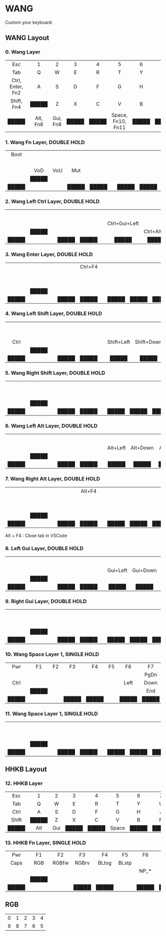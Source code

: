 # WANG 

Custom your keyboard.

## WANG Layout

### 0. Wang Layer

|                  |          |          |       |       |                   |       |       |       |       |       |          |          |                  |       |
| :--------------: | :------: | :------: | :---: | :---: | :---------------: | :---: | :---: | :---: | :---: | :---: | :------: | :------: | :--------------: | :---: |
|       Esc        |    1     |    2     |   3   |   4   |         5         |   6   |   7   |   8   |   9   |   0   |    -     |    =     |        \         |  \`   |
|       Tab        |    Q     |    W     |   E   |   R   |         T         |   Y   |   U   |   I   |   O   |   P   |    [     |    ]     |    Backspace     | █████ |
| Ctrl, Enter, Fn2 |    A     |    S     |   D   |   F   |         G         |   H   |   J   |   K   |   L   |   ;   |    '     |  █████   | Enter, Ctrl, Fn3 | █████ |
|    Shift, Fn4    |  █████   |    Z     |   X   |   C   |         V         |   B   |   N   |   M   |   ,   |   .   |    /     |  █████   |    Shift, Fn5    |  Fn1  |
|      █████       | Alt, Fn6 | Gui, Fn8 | █████ | █████ | Space, Fn10, Fn11 | █████ | █████ | █████ | █████ | █████ | Gui, Fn9 | Alt, Fn7 |      █████       | █████ |


### 1. Wang Fn Layer, DOUBLE HOLD

|       |       |       |       |       |       |       |       |       |       |       |       |       |       |       |
| :---: | :---: | :---: | :---: | :---: | :---: | :---: | :---: | :---: | :---: | :---: | :---: | :---: | :---: | :---: |
| Boot  |       |       |       |       |       |       |       |       |       |       |       |       |       |       |
|       |       |       |       |       |       |       |       |       |       |       |       |       |       | █████ |
|       |  VoD  |  VoU  |  Mut  |       |       |       |       |       |       |       |       | █████ |       | █████ |
|       | █████ |       |       |       |       |       |       |       |       |       |       | █████ |       |       |
| █████ |       |       | █████ | █████ |       | █████ | █████ | █████ | █████ | █████ |       |       | █████ | █████ |


### 2. Wang Left Ctrl Layer, DOUBLE HOLD

|       |       |       |       |       |       |               |            |       |                |       |       |       |       |       |
| :---: | :---: | :---: | :---: | :---: | :---: | :-----------: | :--------: | :---: | :------------: | :---: | :---: | :---: | :---: | :---: |
|       |       |       |       |       |       |               |            |       |                |       |       |       |       |       |
|       |       |       |       |       |       |               |            |       |                |       |       |       |       | █████ |
|       |       |       |       |       |       | Ctrl+Gui+Left |            |       | Ctrl+Gui+Right |       |       | █████ |       | █████ |
|       | █████ |       |       |       |       |               | Ctrl+Alt+N |       |                |       |       | █████ |       |       |
| █████ |       |       | █████ | █████ |       |     █████     |   █████    | █████ |     █████      | █████ |       |       | █████ | █████ |


### 3. Wang Enter Layer, DOUBLE HOLD

|       |       |       |       |         |       |       |       |       |       |       |       |       |       |       |
| :---: | :---: | :---: | :---: | :-----: | :---: | :---: | :---: | :---: | :---: | :---: | :---: | :---: | :---: | :---: |
|       |       |       |       | Ctrl+F4 |       |       |       |       |       |       |       |       |       |       |
|       |       |       |       |         |       |       |       |       |       |       |       |       |       | █████ |
|       |       |       |       |         |       |       |       |       |       |       |       | █████ |       | █████ |
|       | █████ |       |       |         |       |       |       |       |       |       |       | █████ |       |       |
| █████ |       |       | █████ |  █████  |       | █████ | █████ | █████ | █████ | █████ |       |       | █████ | █████ |


### 4. Wang Left Shift Layer, DOUBLE HOLD

|       |       |       |       |       |       |            |            |          |             |       |       |       |           |       |
| :---: | :---: | :---: | :---: | :---: | :---: | :--------: | :--------: | :------: | :---------: | :---: | :---: | :---: | :-------: | :---: |
|       |       |       |       |       |       |            |            |          |             |       |       |       | Shift+Ins |       |
|       |       |       |       |       |       |            |            |          |             |       |       |       |           | █████ |
| Ctrl  |       |       |       |       |       | Shift+Left | Shift+Down | Shift+Up | Shift+Right |       |       | █████ |           | █████ |
|       | █████ |       |       |       |       |            |            |          |             |       |       | █████ |           |       |
| █████ |       |       | █████ | █████ |       |   █████    |   █████    |  █████   |    █████    | █████ |       |       |   █████   | █████ |


### 5. Wang Right Shift Layer, DOUBLE HOLD

|       |       |       |       |       |       |       |       |       |       |       |       |       |       |       |
| :---: | :---: | :---: | :---: | :---: | :---: | :---: | :---: | :---: | :---: | :---: | :---: | :---: | :---: | :---: |
|       |       |       |       |       |       |       |       |       |       |       |       |       |       |       |
|       |       |       |       |       |       |       |       |       |       |       |       |       |       | █████ |
|       |       |       |       |       |       |       |       |       |       |       |       | █████ |       | █████ |
|       | █████ |       |       |       |       |       |       |       |       |       |       | █████ |       |       |
| █████ |       |       | █████ | █████ |       | █████ | █████ | █████ | █████ | █████ |       |       | █████ | █████ |


### 6. Wang Left Alt Layer, DOUBLE HOLD

|       |       |       |       |       |       |          |          |        |           |       |       |       |       |       |
| :---: | :---: | :---: | :---: | :---: | :---: | :------: | :------: | :----: | :-------: | :---: | :---: | :---: | :---: | :---: |
|       |       |       |       |       |       |          |          |        |           |       |       |       |       |       |
|       |       |       |       |       |       |          |          |        |           |       |       |       |       | █████ |
|       |       |       |       |       |       | Alt+Left | Alt+Down | Alt+Up | Alt+Right |       |       | █████ |       | █████ |
|       | █████ |       |       |       |       |          |          |        |           |       |       | █████ |       |       |
| █████ |       |       | █████ | █████ |       |  █████   |  █████   | █████  |   █████   | █████ |       |       | █████ | █████ |


### 7. Wang Right Alt Layer, DOUBLE HOLD

|       |       |       |       |        |       |       |       |       |       |       |       |       |       |       |
| :---: | :---: | :---: | :---: | :----: | :---: | :---: | :---: | :---: | :---: | :---: | :---: | :---: | :---: | :---: |
|       |       |       |       | Alt+F4 |       |       |       |       |       |       |       |       |       |       |
|       |       |       |       |        |       |       |       |       |       |       |       |       |       | █████ |
|       |       |       |       |        |       |       |       |       |       |       |       | █████ |       | █████ |
|       | █████ |       |       |        |       |       |       |       |       |       |       | █████ |       |       |
| █████ |       |       | █████ | █████  |       | █████ | █████ | █████ | █████ | █████ |       |       | █████ | █████ |

Alt + F4 : Close tab in VSCode


### 8. Left Gui Layer, DOUBLE HOLD

|       |       |       |       |       |       |          |          |        |           |       |       |       |       |       |
| :---: | :---: | :---: | :---: | :---: | :---: | :------: | :------: | :----: | :-------: | :---: | :---: | :---: | :---: | :---: |
|       |       |       |       |       |       |          |          |        |           |       |       |       |       |       |
|       |       |       |       |       |       |          |          |        |           |       |       |       |       | █████ |
|       |       |       |       |       |       | Gui+Left | Gui+Down | Gui+Up | Gui+Right |       |       | █████ |       | █████ |
|       | █████ |       |       |       |       |          |          |        |           |       |       | █████ |       |       |
| █████ |       |       | █████ | █████ |       |  █████   |  █████   | █████  |   █████   | █████ |       |       | █████ | █████ |


### 9. Right Gui Layer, DOUBLE HOLD

|       |       |       |       |       |       |       |       |       |       |       |       |       |       |       |
| :---: | :---: | :---: | :---: | :---: | :---: | :---: | :---: | :---: | :---: | :---: | :---: | :---: | :---: | :---: |
|       |       |       |       |       |       |       |       |       |       |       |       |       |       |       |
|       |       |       |       |       |       |       |       |       |       |       |       |       |       | █████ |
|       |       |       |       |       |       |       |       |       |       |       |       | █████ |       | █████ |
|       | █████ |       |       |       |       |       |       |       |       |       |       | █████ |       |       |
| █████ |       |       | █████ | █████ |       | █████ | █████ | █████ | █████ | █████ |       |       | █████ | █████ |


### 10. Wang Space Layer 1, SINGLE HOLD

|       |       |       |       |       |       |       |       |       |       |       |       |       |       |       |
| :---: | :---: | :---: | :---: | :---: | :---: | :---: | :---: | :---: | :---: | :---: | :---: | :---: | :---: | :---: |
|  Pwr  |  F1   |  F2   |  F3   |  F4   |  F5   |  F6   |  F7   |  F8   |  F9   |  F10  |  F11  |  F12  |  Ins  |  Del  |
|       |       |       |       |       |       |       | PgDn  | Home  | Pste  |       |       |       |       | █████ |
| Ctrl  |       |       |       |       |       | Left  | Down  |  Up   | Right |       |       | █████ |       | █████ |
|       | █████ |       |       |       |       |       |  End  | PgUp  |       |       |       | █████ |       |       |
| █████ |       |       | █████ | █████ |       | █████ | █████ | █████ | █████ | █████ |       |       | █████ | █████ |


### 11. Wang Space Layer 1, SINGLE HOLD

|       |       |       |       |       |       |       |       |       |       |       |       |       |       |       |
| :---: | :---: | :---: | :---: | :---: | :---: | :---: | :---: | :---: | :---: | :---: | :---: | :---: | :---: | :---: |
|       |       |       |       |       |       |       |       |       |       |       |       |       |       |       |
|       |       |       |       |       |       |       |       |       |       |  Psc  |       |       |       | █████ |
|       |       |       |       |       |       |       |       |       |  Slk  |       |       | █████ |       | █████ |
|       | █████ |       |       |       |       |       |       |       |       |       |       | █████ |       |       |
| █████ |       |       | █████ | █████ |       | █████ | █████ | █████ | █████ | █████ |       |       | █████ | █████ |


## HHKB Layout

### 12. HHKB Layer

|       |       |       |       |       |       |       |       |       |       |       |       |       |           |       |
| :---: | :---: | :---: | :---: | :---: | :---: | :---: | :---: | :---: | :---: | :---: | :---: | :---: | :-------: | :---: |
|  Esc  |   1   |   2   |   3   |   4   |   5   |   6   |   7   |   8   |   9   |   0   |   -   |   =   |     \     |  \`   |
|  Tab  |   Q   |   W   |   E   |   R   |   T   |   Y   |   U   |   I   |   O   |   P   |   [   |   ]   | BackSpace | █████ |
| Ctrl  |   A   |   S   |   D   |   F   |   G   |   H   |   J   |   K   |   L   |   ;   |   '   | █████ |   Enter   | █████ |
| Shift | █████ |   Z   |   X   |   C   |   V   |   B   |   N   |   M   |   ,   |   .   |   /   | █████ |   Shift   |  Fn   |
| █████ |  Alt  |  Gui  | █████ | █████ | Space | █████ | █████ | █████ | █████ | █████ |  Gui  |  Alt  |   █████   | █████ |


### 13. HHKB Fn Layer, SINGLE HOLD

|       |       |       |       |       |       |       |       |       |       |       |       |       |       |       |
| :---: | :---: | :---: | :---: | :---: | :---: | :---: | :---: | :---: | :---: | :---: | :---: | :---: | :---: | :---: |
|  Pwr  |  F1   |  F2   |  F3   |  F4   |  F5   |  F6   |  F7   |  F8   |  F9   |  F10  |  F11  |  F12  |  Ins  |  Del  |
| Caps  |  RGB  | RGBfw | RGBrv | BLtog | BLstp |       |       |  Psc  |  Slk  |  Pus  |  Up   |       |       | █████ |
|       |       |       |       |       |       | NP_*  | NP_/  | Home  | PgUp  | Left  | Right | █████ | NPEnt | █████ |
|       | █████ |       |       |       |       |       | NP_+  | NP_-  |  End  | PgDwn | Down  | █████ |       |       |
| █████ |       |       | █████ | █████ |       | █████ | █████ | █████ | █████ | █████ |       |       | █████ | █████ |


## RGB

|       |       |       |       |       |
| :---: | :---: | :---: | :---: | :---: |
|   0   |   1   |   2   |   3   |   4   |
|   9   |   8   |   7   |   6   |   5   |

